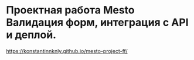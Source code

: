# Проектная работа Mesto Валидация форм, интеграция с API и деплой.
https://konstantinnknly.github.io/mesto-project-ff/
